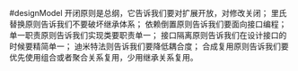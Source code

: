#designModel
开闭原则是总纲，它告诉我们要对扩展开放，对修改关闭；
里氏替换原则告诉我们不要破坏继承体系；
依赖倒置原则告诉我们要面向接口编程；
单一职责原则告诉我们实现类要职责单一；
接口隔离原则告诉我们在设计接口的时候要精简单一；
迪米特法则告诉我们要降低耦合度；
合成复用原则告诉我们要优先使用组合或者聚合关系复用，少用继承关系复用。
